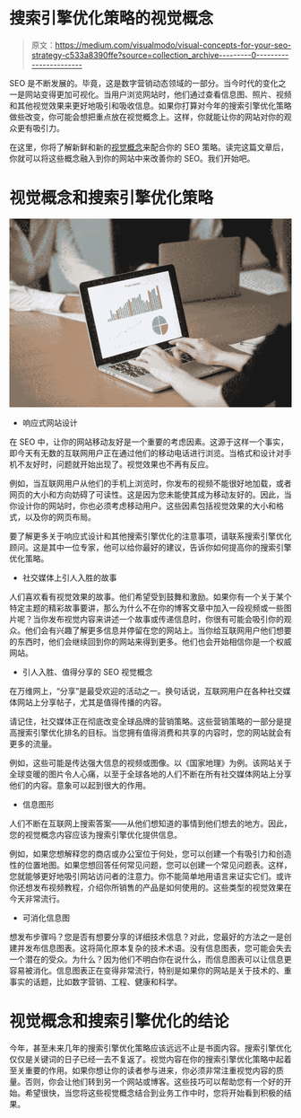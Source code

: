 # 搜索引擎优化策略的视觉概念

> 原文：<https://medium.com/visualmodo/visual-concepts-for-your-seo-strategy-c533a8390ffe?source=collection_archive---------0----------------------->

SEO 是不断发展的。毕竟，这是数字营销动态领域的一部分。当今时代的变化之一是网站变得更加可视化。当用户浏览网站时，他们通过查看信息图、照片、视频和其他视觉效果来更好地吸引和吸收信息。如果你打算对今年的搜索引擎优化策略做些改变，你可能会想把重点放在视觉概念上。这样，你就能让你的网站对你的观众更有吸引力。

在这里，你将了解新鲜和新的[视觉概念](https://visualmodo.com/7-ways-visuals-impact-your-roi/)来配合你的 SEO 策略。读完这篇文章后，你就可以将这些概念融入到你的网站中来改善你的 SEO。我们开始吧。

# 视觉概念和搜索引擎优化策略

![](img/67354b5c02e25bff77bf10ea4ada8e20.png)

*   响应式网站设计

在 SEO 中，让你的网站移动友好是一个重要的考虑因素。这源于这样一个事实，即今天有无数的互联网用户正在通过他们的移动电话进行浏览。当格式和设计对手机不友好时，问题就开始出现了。视觉效果也不再有反应。

例如，当互联网用户从他们的手机上浏览时，你发布的视频不能很好地加载，或者网页的大小和方向妨碍了可读性。这是因为您未能使其成为移动友好的。因此，当你设计你的网站时，你也必须考虑移动用户。这些因素包括视觉效果的大小和格式，以及你的网页布局。

要了解更多关于响应式设计和其他搜索引擎优化的注意事项，请联系搜索引擎优化顾问。这是其中一位专家，他可以给你最好的建议，告诉你如何提高你的搜索引擎优化策略。

*   社交媒体上引人入胜的故事

人们喜欢看有视觉效果的故事。他们希望受到鼓舞和激励。如果你有一个关于某个特定主题的精彩故事要讲，那么为什么不在你的博客文章中加入一段视频或一些图片呢？当你发布视觉内容来讲述一个故事或传递信息时，你很有可能会吸引你的观众。他们会有兴趣了解更多信息并停留在您的网站上。当你给互联网用户他们想要的东西时，他们会继续回到你的网站来得到更多。他们也会开始相信你是一个权威网站。

*   引人入胜、值得分享的 SEO 视觉概念

在万维网上，“分享”是最受欢迎的活动之一。换句话说，互联网用户在各种社交媒体网站上分享帖子，尤其是值得传播的内容。

请记住，社交媒体正在彻底改变全球品牌的营销策略。这些营销策略的一部分是提高搜索引擎优化排名的目标。当您拥有值得消费和共享的内容时，您的网站就会有更多的流量。

例如，这些可能是传达强大信息的视频或图像。以《国家地理》为例。该网站关于全球变暖的图片令人心痛，以至于全球各地的人们不断在所有社交媒体网站上分享他们的内容。意象可以起到很大的作用。

*   信息图形

人们不断在互联网上搜索答案——从他们想知道的事情到他们想去的地方。因此，您的视觉概念内容应该为搜索引擎优化提供信息。

例如，如果您想解释您的商店或办公室位于何处，您可以创建一个有吸引力和创造性的位置地图。如果您想回答任何常见问题，您可以创建一个常见问题表。这样，您就能够更好地吸引网站访问者的注意力。你不能简单地用语言来证实它们。或许你还想发布视频教程，介绍你所销售的产品是如何使用的。这些类型的视觉效果在今天非常流行。

*   可消化信息图

想发布步骤吗？您是否有想要分享的详细技术信息？对此，您最好的方法之一是创建并发布信息图表。这将简化原本复杂的技术术语。没有信息图表，您可能会失去一个潜在的受众。为什么？因为他们不明白你在说什么，而信息图表可以让信息更容易被消化。信息图表正在变得非常流行，特别是如果你的网站是关于技术的、重事实的话题，比如数字营销、工程、健康和科学。

# 视觉概念和搜索引擎优化的结论

今年，甚至未来几年的搜索引擎优化策略应该远远不止是书面内容。搜索引擎优化仅仅是关键词的日子已经一去不复返了。视觉内容在你的搜索引擎优化策略中起着至关重要的作用。如果你想让你的读者参与进来，你必须非常注重视觉内容的质量。否则，你会让他们转到另一个网站或博客。这些技巧可以帮助您有一个好的开始。希望很快，当您将这些视觉概念结合到业务工作中时，您将开始看到积极的结果。